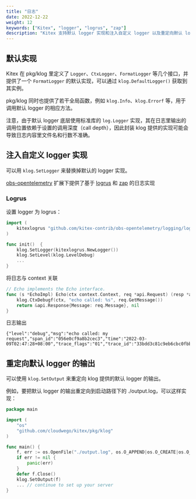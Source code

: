 ```yaml
---
title: "日志"
date: 2022-12-22
weight: 12
keywords: ["Kitex", "logger", "logrus", "zap"]
description: "Kitex 支持默认 logger 实现和注入自定义 logger 以及重定向默认 logger 输出。"
---
```


## 默认实现

Kitex 在 pkg/klog 里定义了 `Logger`、`CtxLogger`、`FormatLogger` 等几个接口，并提供了一个 `FormatLogger`
的默认实现，可以通过 `klog.DefaultLogger()` 获取到其实例。

pkg/klog 同时也提供了若干全局函数，例如 `klog.Info`、`klog.Errorf` 等，用于调用默认 logger 的相应方法。

注意，由于默认 logger 底层使用标准库的 `log.Logger` 实现，其在日志里输出的调用位置依赖于设置的调用深度（call depth），因此封装
klog 提供的实现可能会导致日志内容里文件名和行数不准确。

## 注入自定义 logger 实现

可以用 `klog.SetLogger` 来替换掉默认的 logger 实现。

[obs-opentelemetry](https://github.com/kitex-contrib/obs-opentelemetry)
扩展下提供了基于 [logrus](https://github.com/sirupsen/logrus) 和 [zap](https://github.com/uber-go/zap) 的日志实现

### Logrus

设置 logger 为 logrus：

```go
import (
    kitexlogrus "github.com/kitex-contrib/obs-opentelemetry/logging/logrus"
)

func init()  {
    klog.SetLogger(kitexlogrus.NewLogger())
    klog.SetLevel(klog.LevelDebug)
	...
}
```

将日志与 context 关联

```go
// Echo implements the Echo interface.
func (s *EchoImpl) Echo(ctx context.Context, req *api.Request) (resp *api.Response, err error) {
	klog.CtxDebugf(ctx, "echo called: %s", req.GetMessage())
	return &api.Response{Message: req.Message}, nil
}
```

日志输出

```text
{"level":"debug","msg":"echo called: my request","span_id":"056e0cf9a8b2cec3","time":"2022-03-09T02:47:28+08:00","trace_flags":"01","trace_id":"33bdd3c81c9eb6cbc0fbb59c57ce088b"}
```

## 重定向默认 logger 的输出

可以使用 `klog.SetOutput` 来重定向 klog 提供的默认 logger 的输出。

例如，要把默认 logger 的输出重定向到启动路径下的 ./output.log，可以这样实现：

```go
package main

import (
    "os"
    "github.com/cloudwego/kitex/pkg/klog"
)

func main() {
    f, err := os.OpenFile("./output.log", os.O_APPEND|os.O_CREATE|os.O_WRONLY, 0644)
    if err != nil {
        panic(err)
    }
    defer f.Close()
    klog.SetOutput(f)
    ... // continue to set up your server
}
```
